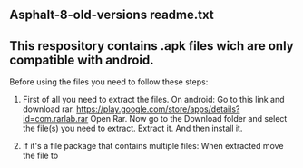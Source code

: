 Asphalt-8-old-versions readme.txt
---
This respository contains .apk files wich are only compatible with android.
---
Before using the files you need to follow these steps:

1. First of all you need to extract the files.
On android:
Go to this link and download rar.
https://play.google.com/store/apps/details?id=com.rarlab.rar
Open Rar.
Now go to the Download folder and select the file(s) you need to extract.
Extract it.
And then install it.

2. If it's a file package that contains multiple files:
When extracted move the file to 
